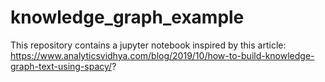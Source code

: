 # knowledge_graph_example

This repository contains a jupyter notebook inspired by this article:
https://www.analyticsvidhya.com/blog/2019/10/how-to-build-knowledge-graph-text-using-spacy/?
